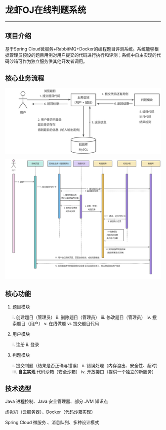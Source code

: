 # 龙虾OJ在线判题系统

---

## 项目介绍

基于Spring Cloud微服务+RabbitMQ+Docker的编程题目评测系统。系统能够根据管理员预设的题目用例对用户提交的代码进行执行和评测；系统中自主实现的代码沙箱可作为独立服务供其他开发者调用。

## 核心业务流程

![图一](docs\3f45029c-a826-48da-a878-9253faec7583.png)

![图二](docs\c18837f1-139d-4cd3-ab2c-c5f06843636e.png)

## 核心功能

1. 题目模块
   
   i. 创建题目（管理员）
   ii. 删除题目（管理员）
   iii. 修改题目（管理员）
   iv. 搜索题目（用户）
   v. 在线做题
   vi. 提交题目代码
2. 用户模块
   
   i. 注册
   ii. 登录
3. 判题模块
   
   i. 提交判题（结果是否正确与错误）
   ii. 错误处理（内存溢出、安全性、超时）
   iii. **自主实现** 代码沙箱（安全沙箱）
   iv. 开放接口（提供一个独立的新服务）

## 技术选型

Java 进程控制、Java 安全管理器、部分 JVM 知识点

虚拟机（云服务器）、Docker（代码沙箱实现）

Spring Cloud 微服务 、消息队列、多种设计模式